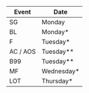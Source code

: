 
| Event | Date |
|-------|------|
| SG | Monday | 
| BL | Monday* | 
| F | Tuesday* | 
| AC / AOS | Tuesday** | 
| B99 | Tuesday** | 
| MF | Wednesday* | 
| LOT | Thursday* | 


